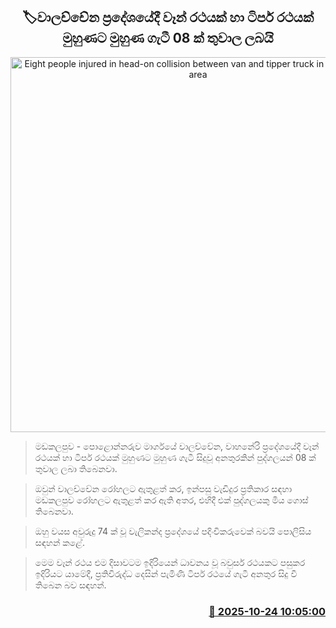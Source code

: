 <p align='center'><b><h2 align='center' title='Eight people injured in head-on collision between van and tipper truck in Valachchenai area'>🏷වාලච්චේන ප්‍රදේශයේදී වෑන් රථයක් හා ටිපර් රථයක් මුහුණට මුහුණ ගැටී 08 ක් තුවාල ලබයි</h2></b></p>
<p align='center'><img src='https://helakuru.sgp1.cdn.digitaloceanspaces.com/esana/images/lib/accident-new.jpg' width='600' alt='Eight people injured in head-on collision between van and tipper truck in Valachchenai area'></p>

> මඩකලපුව - පොළොන්නරුව මාර්ගයේ වාලච්චේන, වාහනේරි ප්‍රදේශයේදී වෑන් රථයක් හා ටිපර් රථයක් මුහුණට මුහුණ ගැටී සිදුවූ අනතුරකින් පුද්ගලයන් 08 ක් තුවාල ලබා තිබෙනවා.

> ඔවුන් වාලච්චේන රෝහලට ඇතුළත් කර, ඉන්පසු වැඩිදුර ප්‍රතිකාර සඳහා මඩකලපුව රෝහලට ඇතුළත් කර ඇති අතර, එහිදී එක් පුද්ගලයකු මිය ගොස් තිබෙනවා.

> ඔහු වයස අවුරුදු 74 ක් වූ වැලිකන්ද ප්‍රදේශයේ පදිංචිකරුවෙක් බවයි පොලිසිය සඳහන් කළේ.

> මෙම වෑන් රථය එම දිසාවටම ඉදිරියෙන් ධාවනය වූ බවුසර් රථයකට පසුකර ඉදිරියට යාමේදී, ප්‍රතිවිරුද්ධ දෙසින් පැමිණි ටිපර් රථයේ ගැටී අනතුර සිදු වී තිබෙන බව සඳහන්.



<h3 align='right'><a href='https://www.helakuru.lk/esana/p/114749/'>📅 2025-10-24 10:05:00</a></h3>
